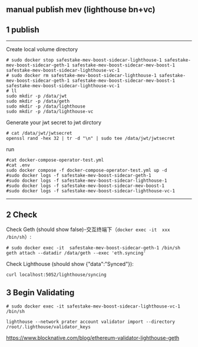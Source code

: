 ## manual publish mev (lighthouse bn+vc)

## 1 publish

---

Create local volume directory

```shell
# sudo docker stop safestake-mev-boost-sidecar-lighthouse-1 safestake-mev-boost-sidecar-geth-1 safestake-mev-boost-sidecar-mev-boost-1 safestake-mev-boost-sidecar-lighthouse-vc-1
# sudo docker rm safestake-mev-boost-sidecar-lighthouse-1 safestake-mev-boost-sidecar-geth-1 safestake-mev-boost-sidecar-mev-boost-1 safestake-mev-boost-sidecar-lighthouse-vc-1
# ll
sudo mkdir -p /data/jwt
sudo mkdir -p /data/geth
sudo mkdir -p /data/lighthouse
sudo mkdir -p /data/lighthouse-vc

```

Generate your jwt secret to jwt dirctory

```shell
# cat /data/jwt/jwtsecret
openssl rand -hex 32 | tr -d "\n" | sudo tee /data/jwt/jwtsecret
```

run

```shell
#cat docker-compose-operator-test.yml
#cat .env
sudo docker compose -f docker-compose-operator-test.yml up -d
#sudo docker logs -f safestake-mev-boost-sidecar-geth-1
#sudo docker logs -f safestake-mev-boost-sidecar-lighthouse-1
#sudo docker logs -f safestake-mev-boost-sidecar-mev-boost-1
#sudo docker logs -f safestake-mev-boost-sidecar-lighthouse-vc-1
```


---

## 2 Check

Check Geth (should show false)-交互终端下（`docker exec -it  xxx /bin/sh`）:
```shell
# sudo docker exec -it  safestake-mev-boost-sidecar-geth-1 /bin/sh
geth attach --datadir /data/geth --exec 'eth.syncing'
```

Check Lighthouse (should show {"data":"Synced"}):
```shell
curl localhost:5052/lighthouse/syncing
```

## 3 Begin Validating

```shell
# sudo docker exec -it safestake-mev-boost-sidecar-lighthouse-vc-1 /bin/sh

lighthouse --network prater account validator import --directory /root/.lighthouse/validator_keys
```

https://www.blocknative.com/blog/ethereum-validator-lighthouse-geth